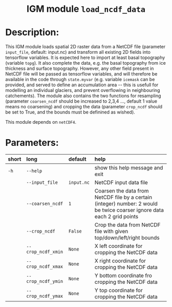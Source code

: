 ### <h1 align="center" id="title">IGM module `load_ncdf_data` </h1>

# Description:

This IGM module loads spatial 2D raster data from a NetCDF file (parameter `input_file`, default: input.nc) and transform all existing 2D fields into tensorflow variables. It is expected here to import at least basal topography (variable `topg`). It also complete the data, e.g. the basal topography from ice thickness and surface topography. However, any other field present in NetCDF file will be passed as tensorflow variables, and will therefore be available in the code through `state.myvar` (e.g. variable `icemask` can be provided, and served to define an accumulation area -- this is usefull for modelling an individual glaciers, and prevent overflowing in neighbouring catchements). The module also contains the two functions for resampling (parameter `coarsen_ncdf` should be increased to 2,3,4 ..., default 1 value means no coarsening) and cropping the data (parameter `crop_ncdf` should be set to True, and the bounds must be definined as wished).

This module depends on `netCDF4`.
 
# Parameters: 


|short|long|default|help|
| :--- | :--- | :--- | :--- |
|`-h`|`--help`||show this help message and exit|
||`--input_file`|`input.nc`|NetCDF input data file|
||`--coarsen_ncdf`|`1`|Coarsen the data from NetCDF file by a certain (integer) number: 2 would be twice coarser ignore data each 2 grid points|
||`--crop_ncdf`|`False`|Crop the data from NetCDF file with given top/down/left/right bounds|
||`--crop_ncdf_xmin`|`None`|X left coordinate for cropping the NetCDF data|
||`--crop_ncdf_xmax`|`None`|X right coordinate for cropping the NetCDF data|
||`--crop_ncdf_ymin`|`None`|Y bottom coordinate fro cropping the NetCDF data|
||`--crop_ncdf_ymax`|`None`|Y top coordinate for cropping the NetCDF data|
